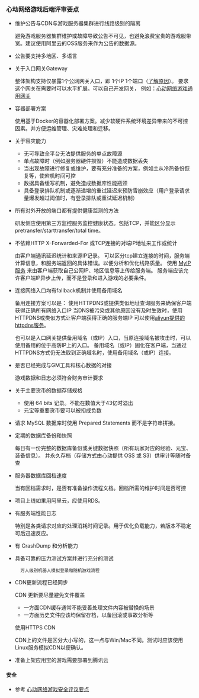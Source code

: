 ### 心动网络游戏后端评审要点

* 维护公告与CDN与游戏服务器集群进行线路级别的隔离

	避免游戏服务器集群维护或故障导致公告不可见，也避免浪费宝贵的游戏服带宽。建议使用阿里云的OSS服务来作为公告的数据源。

* 公告要支持多地区、多语言

* 关于入口网关Gateway

	整体架构支持仅暴露1个公网网关入口，即 1个IP 1个端口（[了解原因](../misc/ddos.md)）。
	要求这个网关在需要时可以水平扩展。可以自己开发网关，
	例如：[心动网络游戏通用网关](https://github.com/xindong/frontd)

* 容器部署方案

	使用基于Docker的容器化部署方案。减少软硬件系统环境差异带来的不可控因素。并方便运维管理、灾难处理和迁移。

* 关于容灾能力

	- 无可导致全平台无法提供服务的单点故障源
	- 单点故障时（例如服务器硬件损毁）不能造成数据丢失
	- 当出现故障进行修复或维护，要有充分准备的方案，例如主从冷热备份恢复等，使宕机时间可控
	- 数据具备缓写机制，避免造成数据库性能瓶颈
	- 具备登录排队机制或逐渐递增的重试延迟来预防雪崩效应（用户登录请求量爆发超过阈值时，有登录排队或重试延迟机制）

* 所有对外开放的端口都有提供健康监测的方法

	研发侧应使用第三方监控服务监控健康状态。包括TCP，并能区分显示 pretransfer/starttransfer/total time。

* 不依赖HTTP X-Forwarded-For 或TCP连接的对端IP地址来工作或统计

	由客户端通讯延迟统计和来源IP记录。
	可以区分tcp建立连接的时间，服务端计算信息，和服务端返回的具体错误。以便分析和优化线路质量。
	使用 [MyIP服务](../services/myip.md) 来由客户端获取自己公网IP、地区信息等上传给服务端。
	服务端应该允许客户端IP异步上传，而不是登录和进入游戏的必要条件。

* 连接网络入口均有fallback机制并使用备用域名

	备用连接方案可以是：
	使用HTTPDNS或提供类似地址查询服务来确保客户端获得正确所有网络入口IP
	当DNS被污染或其他原因没有及时生效时，使用HTTPDNS或类似方式让客户端获得正确的服务端IP
	可以使用[aliyun提供的httpdns服务](https://help.aliyun.com/document_detail/dpa/sdk/RESTful/httpdns.html)。

	也可以是入口网关提供备用域名（或IP）入口，当原连接域名被攻击时，可以使用备用的位于高防IP上的入口。
	备用域名（或IP）固化在客户端，当通过HTTPDNS方式仍无法取到正确域名时，使用备用域名（或IP）连接。

* 是否已经完成与GM工具和核心数据的对接

	游戏数据和日志必须符合财务审计要求

* 关于主要货币的数据存储规格

	- 使用 64 bits 记录。不能在数值大于43亿时溢出
	- 元宝等重要货币要可以被扣成负数

* 请求 MySQL 数据库时使用 Prepared Statements 而不是字符串拼接。

* 定期的数据库备份和快照

	每日有一份完整的数据库备份或关键数据快照（所有玩家对应的经验、元宝、装备信息）。
	并永久存档（存储方式由心动提供 OSS 或 S3）供审计等随时备查

* 服务器数据库回档速度

	当有回档需求时，是否有准备操作流程文档。回档所需的维护时间是否可控

* 项目上线如果用阿里云，应使用RDS。

* 有服务端性能日志

	特别是各类请求对应的处理消耗时间记录。用于优化负载能力，若版本不稳定可后迅速反应。

* 有 CrashDump 和分析能力

* 具备可靠的压力测试方案并进行充分的测试

        万人级别机器人模拟登录和随机游戏流程

* CDN更新流程已经同步

	CDN 更新要尽量避免文件覆盖
	- 一方面CDN缓存通常不能妥善处理文件内容被替换的场景
	- 一方面历史文件应该均保留存档，以备回滚或事故分析等

	使用HTTPS CDN
	
	CDN上的文件是区分大小写的，这一点与Win/Mac不同。测试时应该使用Linux服务模拟CDN以便确认。

* 准备上架应用宝的游戏需要部署到腾讯云


#### 安全
* 参考 [心动网络游戏安全评议要点](security.md)

